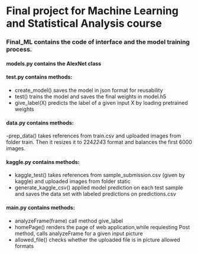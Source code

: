 # Final project for Machine Learning and Statistical Analysis course
### Final_ML contains the code of interface and the model training process.
#### models.py contains the AlexNet class
#### test.py contains methods:
  - create_model() saves the model in json format for reusability
  - test() trains the model and saves the final weights in model.h5
  - give_label(X) predicts the label of a given input X by loading pretrained weights
#### data.py contains methods:
  -prep_data() takes references from train.csv and uploaded images from folder train. Then it resizes it to 224*224*3 format and balances the first 6000 images. 
#### kaggle.py contains methods:
  - kaggle_test() takes references from sample_submission.csv (given by kaggle) and uploaded images from folder static
  - generate_kaggle_csv() applied model prediction on each test sample and saves the data set with labeled predictions on predictions.csv
#### main.py contains methods:
  - analyzeFrame(frame) call method give_label
  - homePage() renders the page of web application,while requiesting Post method, calls analyzeFrame for a given input picture
  - allowed_file() checks whether the uploaded file is in picture allowed formats


